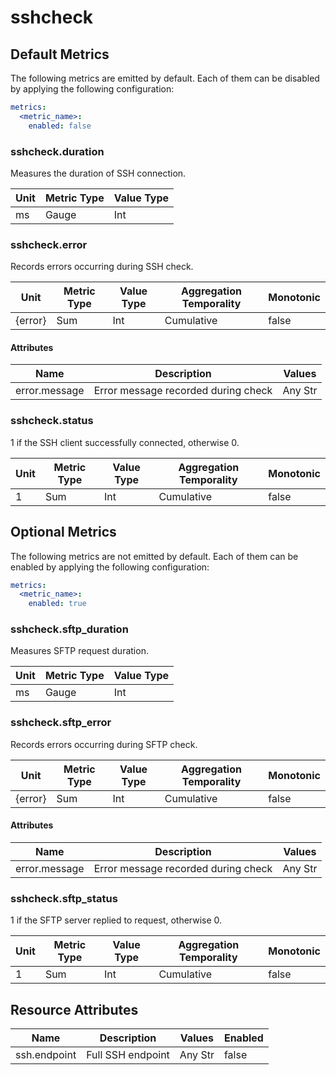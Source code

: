[comment]: <> (Code generated by mdatagen. DO NOT EDIT.)

# sshcheck

## Default Metrics

The following metrics are emitted by default. Each of them can be disabled by applying the following configuration:

```yaml
metrics:
  <metric_name>:
    enabled: false
```

### sshcheck.duration

Measures the duration of SSH connection.

| Unit | Metric Type | Value Type |
| ---- | ----------- | ---------- |
| ms | Gauge | Int |

### sshcheck.error

Records errors occurring during SSH check.

| Unit | Metric Type | Value Type | Aggregation Temporality | Monotonic |
| ---- | ----------- | ---------- | ----------------------- | --------- |
| {error} | Sum | Int | Cumulative | false |

#### Attributes

| Name | Description | Values |
| ---- | ----------- | ------ |
| error.message | Error message recorded during check | Any Str |

### sshcheck.status

1 if the SSH client successfully connected, otherwise 0.

| Unit | Metric Type | Value Type | Aggregation Temporality | Monotonic |
| ---- | ----------- | ---------- | ----------------------- | --------- |
| 1 | Sum | Int | Cumulative | false |

## Optional Metrics

The following metrics are not emitted by default. Each of them can be enabled by applying the following configuration:

```yaml
metrics:
  <metric_name>:
    enabled: true
```

### sshcheck.sftp_duration

Measures SFTP request duration.

| Unit | Metric Type | Value Type |
| ---- | ----------- | ---------- |
| ms | Gauge | Int |

### sshcheck.sftp_error

Records errors occurring during SFTP check.

| Unit | Metric Type | Value Type | Aggregation Temporality | Monotonic |
| ---- | ----------- | ---------- | ----------------------- | --------- |
| {error} | Sum | Int | Cumulative | false |

#### Attributes

| Name | Description | Values |
| ---- | ----------- | ------ |
| error.message | Error message recorded during check | Any Str |

### sshcheck.sftp_status

1 if the SFTP server replied to request, otherwise 0.

| Unit | Metric Type | Value Type | Aggregation Temporality | Monotonic |
| ---- | ----------- | ---------- | ----------------------- | --------- |
| 1 | Sum | Int | Cumulative | false |

## Resource Attributes

| Name | Description | Values | Enabled |
| ---- | ----------- | ------ | ------- |
| ssh.endpoint | Full SSH endpoint | Any Str | false |
